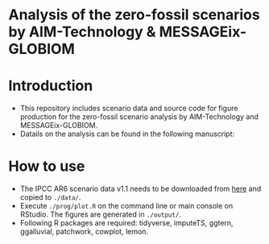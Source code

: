 # Analysis of the zero-fossil scenarios by AIM-Technology & MESSAGEix-GLOBIOM

# Introduction
- This repository includes scenario data and source code for figure production for the zero-fossil scenario analysis by AIM-Technology and MESSAGEix-GLOBIOM.
- Datails on the analysis can be found in the following manuscript:

# How to use
- The IPCC AR6 scenario data v1.1 needs to be downloaded from [here](https://data.ene.iiasa.ac.at/ar6/) and copied to `./data/`.
- Execute `./prog/plot.R` on the command line or main console on RStudio. The figures are generated in `./output/`.
- Following R packages are required: tidyverse, imputeTS, ggtern, ggalluvial, patchwork, cowplot, lemon.
